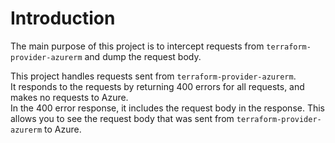 # Introduction

The main purpose of this project is to intercept requests from `terraform-provider-azurerm` and dump the request body.

This project handles requests sent from `terraform-provider-azurerm`.  
It responds to the requests by returning 400 errors for all requests, and makes no requests to Azure.  
In the 400 error response, it includes the request body in the response. This allows you to see the request body that was sent from `terraform-provider-azurerm` to Azure.